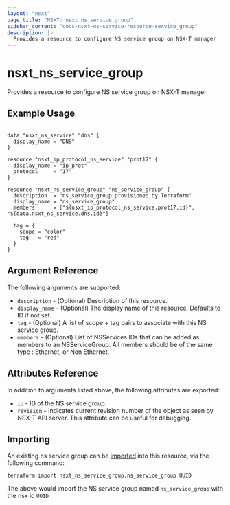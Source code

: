 ```yaml
---
layout: "nsxt"
page_title: "NSXT: nsxt_ns_service_group"
sidebar_current: "docs-nsxt-ns-service-resource-service_group"
description: |-
  Provides a resource to configure NS service group on NSX-T manager
---
```


# nsxt_ns_service_group

Provides a resource to configure NS service group on NSX-T manager

## Example Usage

```hcl

data "nsxt_ns_service" "dns" {
  display_name = "DNS"
}

resource "nsxt_ip_protocol_ns_service" "prot17" {
  display_name = "ip_prot"
  protocol     = "17"
}

resource "nsxt_ns_service_group" "ns_service_group" {
  description  = "ns_service_group provisioned by Terraform"
  display_name = "ns_service_group"
  members      = ["${nsxt_ip_protocol_ns_service.prot17.id}", "${data.nsxt_ns_service.dns.id}"]

  tag = {
    scope = "color"
    tag   = "red"
  }
}
```

## Argument Reference

The following arguments are supported:

* `description` - (Optional) Description of this resource.
* `display_name` - (Optional) The display name of this resource. Defaults to ID if not set.
* `tag` - (Optional) A list of scope + tag pairs to associate with this NS service group.
* `members` - (Optional) List of NSServices IDs that can be added as members to an NSServiceGroup. All members should be of the same type : Ethernet, or Non Ethernet.


## Attributes Reference

In addition to arguments listed above, the following attributes are exported:

* `id` - ID of the NS service group.
* `revision` - Indicates current revision number of the object as seen by NSX-T API server. This attribute can be useful for debugging.


## Importing

An existing ns service group can be [imported][docs-import] into this resource, via the following command:

[docs-import]: /docs/import/index.html

```
terraform import nsxt_ns_service_group.ns_service_group UUID
```

The above would import the NS service group named `ns_service_group` with the nsx id `UUID`
